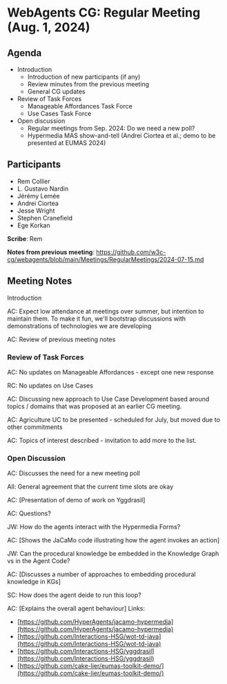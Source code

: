 
# WebAgents CG: Regular Meeting (Aug. 1, 2024)

## Agenda

   * Introduction
       * Introduction of new participants (if any)
       * Review minutes from the previous meeting
       * General CG updates
   * Review of Task Forces
       * Manageable Affordances Task Force
       * Use Cases Task Force
   * Open discussion
       * Regular meetings from Sep. 2024: Do we need a new poll?
       * Hypermedia MAS show-and-tell (Andrei Ciortea et al.; demo to be presented at EUMAS 2024)

## Participants

   * Rem Collier
   * L. Gustavo Nardin
   * Jérémy Lemée
   * Andrei Ciortea
   * Jesse Wright
   * Stephen Cranefield
   * Ege Korkan

**Scribe**: Rem

**Notes from previous meeting**: https://github.com/w3c-cg/webagents/blob/main/Meetings/RegularMeetings/2024-07-15.md

## Meeting Notes

Introduction

AC: Expect low attendance at meetings over summer, but intention to maintain them. To make it fun, we'll bootstrap discussions with demonstrations of technologies we are developing

AC: Review of previous meeting notes

### Review of Task Forces

AC: No updates on Manageable Affordances - except one new response

RC: No updates on Use Cases

AC: Discussing new approach to Use Case Development based around topics / domains that was proposed at an earlier CG meeting.

AC: Agriculture UC to be presented - scheduled for July, but moved due to other commitments

AC: Topics of interest described - invitation to add more to the list.

### Open Discussion

AC: Discusses the need for a new meeting poll 

All: General agreement that the current time slots are okay

AC: [Presentation of demo of work on Yggdrasil]

AC: Questions?

JW: How do the agents interact with the Hypermedia Forms?

AC: [Shows the JaCaMo code illustrating how the agent invokes an action]

JW: Can the procedural knowledge be embedded in the Knowledge Graph vs in the Agent Code?

AC: [Discusses a number of approaches to embedding procedural knowledge in KGs]

SC: How does the agent deide to run this loop?

AC: [Explains the overall agent behaviour] Links:

   * [https://github.com/HyperAgents/jacamo-hypermedia](https://github.com/HyperAgents/jacamo-hypermedia)   
   * [https://github.com/Interactions-HSG/wot-td-java](https://github.com/Interactions-HSG/wot-td-java)
   * [https://github.com/Interactions-HSG/yggdrasil](https://github.com/Interactions-HSG/yggdrasil)
   * [https://github.com/cake-lier/eumas-toolkit-demo/](https://github.com/cake-lier/eumas-toolkit-demo/)
